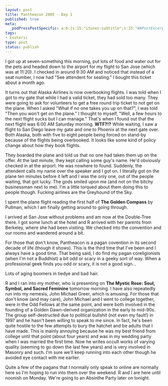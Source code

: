 ```yaml
--- 
layout: post
title: Pantheacon 2005 - Day 1
published: true
meta: 
  _podPressPostSpecific: a:6:{s:15:"itunes:subtitle";s:15:"##PostExcerpt##";s:14:"itunes:summary";s:15:"##PostExcerpt##";s:15:"itunes:keywords";s:17:"##WordPressCats##";s:13:"itunes:author";s:10:"##Global##";s:15:"itunes:explicit";s:2:"No";s:12:"itunes:block";s:2:"No";}
tags: 
- Esoteric
type: post
status: publish
---
```

I got up at seven-something this morning, put lots of food and water out for the pets and headed down to the airport for my flight to San Jose (which was at 11:20). I checked in around 9:30 AM and noticed that instead of a seat number, I now had "See attendent for seating." I bought this ticket about a month ago.

It turns out that Alaska Airlines is now overbooking flights. I was told when I got to my gate that while I had a valid ticket, they had sold too many. They were going to ask for volunteers to get a free round trip ticket to not get on the plane. When I asked "What if no one takes you up on that?", I was told "Then you won't get on the plane." I thought to myself, "Well, a few hours to the next flight sucks but I can manage." That's when I found out that the next flight was 6:00 AM Saturday morning. <b>WTF?!?</b> While waiting, I saw a flight to San Diego leave my gate and one to Phoenix at the next gate over. Both Alaska, both with five to eight people being forced on stand-by because of the flights being overbooked. It looks like some kind of policy change about how they book flights.

They boarded the plane and told us that no one had taken them up on the offer. At the last minute, they kept calling some guy's name. He'd obviously checked in at the airport. He was nowhere to found. Suddenly, the attendent calls my name over the speaker and I got on. I literally got on the plane ten minutes before it left and I was the only one, out of the people waiting, that got lucky. The gods smiled upon me (and not on the bitchy businessman next to me). I'm a little torqued about them doing this to people though. Fucking airlines are the Greyhound of the Sky.

I spent the plane flight reading the first half of <b>The Golden Compass</b> by Pullman, which I am finally getting around to going through. 

I arrived at San Jose without problems and am now at the Double-Tree there. I got some lunch at the hotel and R arrived with her parents from Berkeley, where she had been visiting. We checked into the convention and our rooms and wandered around a bit.

For those that don't know, Pantheacon is a pagan covention in its second decade of life (though it shows). This is the third time that I've been and I always have a good time. That being said, I do find my pagan coreligionists (when I'm not a Buddhist) a bit odd or scary in a geeky sort of way. When a professional geek finds you odd or scary, it is not a good sign...

Lots of aging boomers in tiedye and bad hair.

R and I ran into my mother, who is presenting on <b>The Mystic Rose: Soul, Symbol, and Sacred Feminine</b> tomorrow morning. I have also repeatedly run into my nemesis, John Michael Greer, which is amusing. For those that don't know (and may care), John Michael and I went to college together, were in the Odd Fellows at the same point, and were both involved in the founding of a Golden Dawn-derived organization in the early to mid-90s. The group self-destructed due to political bullshit (not even my fault!) in 1997 and he hasn't been willing to speak to me since. In fact, he's been quite hostile to the few attempts to bury the hatchet and be adults that I have made. This is mainly annoying because he was my best friend from college until that point (about four years) and was in my wedding party when I was married the first time. Now he writes occult works of varying quality (seeming to go down the last few years) and is very involved in Masonry and such. I'm sure we'll keep running into each other though he avoided eye contact with me earlier.

Quite a few of the pagans that I normally only speak to online are normally here so I'm hoping to run into them over the weekend. R and I are here until noonish on Monday. We're going to an Absinthe Party later on tonight.

